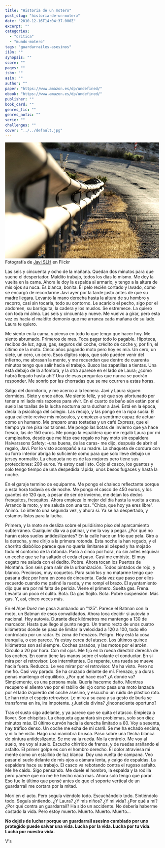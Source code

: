 ```yaml
---
title: "Historia de un motero"
post_slug: "historia-de-un-motero"
date: "2010-12-16T14:04:37.000Z"
excerpt: ""
categories: 
  - "critica"
  - "mundo-motero"
tags: "guardarrailes-asesinos"
i18n: ""
synopsis: ""
score: ""
pages: ""
isbn: ""
asin: ""
author: ""
paper: "https://www.amazon.es/dp/undefined/"
ebook: "https://www.amazon.es/dp/undefined/"
publisher: ""
book_card: ""
genres_fic: ""
genres_nofic: ""
serie: ""
challenges: ""
cover: "../../default.jpg"
---
```


[![](images/3827901182_25f95f5bd7.jpg)](http://www.flickr.com/photos/mofo_101/3827901182/)  
Fotografía de [Javi SLH](http://www.flickr.com/photos/mofo_101/) en Flickr

Las seis y cincuenta y ocho de la mañana. Quedan dos minutos para que suene el despertador. Maldito trabajo, todos los días lo mismo. Me doy la vuelta en la cama. Ahora le doy la espalda al armario, y tengo a la altura de mis ojos su nuca. Es blanca, bonita. El pelo recién cortado y lavado, como se encargó de recordarme Javi ayer por la tarde justo antes de que su madre llegara. Levanto la mano derecha hasta la altura de su hombro y recorro, casi sin tocarla, todo su contorno. Le acaricio el pecho, sigo por el abdomen, su barriguita, la cadera y los muslos. Se estremece. La quiero con toda mi alma. Las seis y cincuenta y nueve. Me vuelvo a girar, pero esta vez es hacia el maldito demonio que me arranca cada mañana de su lado. Laura te quiero.

Me siento en la cama, y pienso en todo lo que tengo que hacer hoy. Me siento abrumado. Primeros de mes. Toca pagar todo lo pagable. Hipoteca, recibos de luz, agua, gas, seguros del coche, crédito de coche y, por fin, el último de la moto. Cinco años pagando moto pero hoy es mía. Un cero, un siete, un cero, un cero. Esos dígitos rojos, que solo pueden venir del infierno, me abrasan la mente, y me recuerdan que dentro de cuarenta minutos tengo que salir hacia el trabajo. Busco las zapatillas a tientas. Una está debajo de la alfombra, y la otra aparece en el lado de Laura; ¿como habrá llegado hasta ahí? Una de esas preguntas que nunca se podrán responder. Me sonrío por las chorradas que se me ocurren a estas horas.

Salgo del dormitorio, y me acerco a la leonera. Javi y Laura siguen dormidos. Siete y once años. Me siento feliz, y sé que soy afortunado por tener a mi lado mis razones para vivir. En el cuarto de baño aún están por el suelo las toallas de la lucha nocturna para duchar a Javi. Está en la época, decía la psicóloga del colegio. Las recojo, y las pongo en la ropa sucia. El agua caliente revive mis músculos, y empiezo a sentirme capaz de actuar como un humano. Me preparo unas tostadas y un café Express, que el tiempo ya me pisa los talones. Me pongo las botas de invierno que ya hace fresco, las de 150 euros. Me pongo la espaldera que me regaló Laura por mi cumpleaños, desde que me hizo ese regalo no hay moto sin espaldera Halvarssons Safety; -una buena, de las caras- me dijo, después de abrir el regalo, Javi. Por lo visto acompañó a su madre. La chaqueta de cordura con su forro interior abriga lo suficiente como para que solo lleve debajo un jersey normalito. La chaqueta no es de las mejores pero tiene sus protecciones: 200 euros. Ya estoy casi listo. Cojo el casco, los guantes y solo tengo tiempo de una despedida rápida, unos besos fugaces y hasta la noche.

En el garaje termino de equiparme. Me pongo el chaleco reflectante porque a esta hora todavía es de noche. Me pongo el casco de 450 euros, y los guantes de 120 que, a pesar de ser de invierno, me dejan los dedos fresquitos, fresquitos. Ahora empieza lo mejor del día hasta la vuelta a casa. Arranco la moto, y me saluda con una tos. "Chica, que hoy ya eres libre". Ánimo. Lo intento una segunda vez, y ahora sí. Ya se ha despertado, y estamos listos para la lucha.

Primera, y la moto se desliza sobre el pulidísimo piso del aparcamiento subterráneo. Cualquier día va a patinar, y me la voy a pegar. ¿Por qué no harán estos suelos antideslizantes? En la calle hace un frío que pela. Giro a la derecha, y me dirijo a la primera rotonda. Esta noche la han regado, y el chorrito diabólico parece que no quería limitarse al césped y ha mojado todo el contorno de la rotonda. Paso a cinco por hora, no sin antes esquivar un coche que se ha saltado el ceda el paso. Casi me embiste. El muy cegato me saluda con el dedito. Pobre. Ahora tocan los Puertos de Montaña. Son seis para salir de la urbanización. Todos pintados de rojo, y blanco. Preciosos, muy coquetos. Para subirlos y no matarme tengo que pasar a diez por hora en zona de cincuenta. Cada vez que paso por ellos recuerdo cuando me patinó la rueda, y me rompí el brazo. El ayuntamiento dijo que era por mi falta de pericia. Viene el primero. Suelta gas. Frena. Levanta un poco el culito. Bota. Da gas flojito. Bota. Pobre suspensión. Más gas. Y, así, cinco veces más.

En el Alpe Duez me pasa zumbando un "125". Parece el Batman con la moto, un Batman de esos convalidados. Ahora toca decidir si autovía o nacional. Hoy autovía. Durante diez kilómetros me mantengo a 130 de marcador. Hasta que llego al punto negro. Un tramo recto de unos cuatro kilómetros donde se pasa de limitar la velocidad a 120 a 100, todo ello controlado por un radar. Es zona de frenazos. Peligro. Hoy está la cosa tranquila, o eso parece. Ya estoy cerca del atasco. Los últimos quince kilómetros son así siempre. Coches parados, y las motos por el arcén. Circulo a 20 por hora. Con mil ojos. Me fijo en la rueda directriz derecha de los coches. En como tiene las manos sobre el volante el conductor. En si mira por el retrovisor. Los intermitentes. De repente, una rueda se mueve hacia fuera. Reduzco. Le veo mirar por el retrovisor. Me ha visto. Pero no me fío. Casi voy parado. Se ha cruzado delante de mí. Frenazo, y a duras penas mantengo el equilibrio. ¿Por qué hace eso? ¿A dónde va? Simplemente, es una persona mala. Quería hacerme daño. Mientras recupero el aliento veo por el rabillo del ojo como pasa una moto lanzada por el lado izquierdo del coche asesino, y escucho un ruido de plástico roto. Le han roto el espejo retrovisor. Le miro a su cara y su gesto de burla se transforma en ira, ira impotente. ¿Justicia divina? ¿Inconsciente oportuno?

Tras el susto sigo adelante, y ya parece que se quita el atasco. Empieza a llover. Son chispitas. La chaqueta aguantará sin problemas, solo son diez minutos más. El último curvón hacía la derecha limitado a 80. Voy a sesenta, hay tráfico denso. Un coche me echa de mi carril. Se me ha echado encima, y ni lo he visto. Hago una maniobra brusca. Paso sobre una flecha blanca de pintura antideslizante. Se me va la rueda. No la controlo. Me voy al suelo, me voy al suelo. Escucho chirrido de frenos, y de ruedas arañando el asfalto. El primer golpe es con el hombro derecho. El dolor atraviesa mi mente como un estallido de luz blanca. Doy una vuelta de campana. Veo pasar el suelo delante de mis ojos a cámara lenta, y caigo de espaldas. La espaldera hace su trabajo. El casco va rebotando contra el rugoso asfalto. Me he caído. Sigo pensando. Me duele el hombro, la espalda y la rodilla pero parece que no me he hecho nada mas. Ahora solo tengo que parar. Eso fue lo último que pensé antes de que el soporte vertical de un guardarrail me cortara por la mitad.

Morí en el acto. Pero seguía viéndolo todo. Escuchándolo todo. Sintiéndolo todo. Seguía sintiendo. ¿Y Laura? ¿Y mis niños? ¿Y mi vida? ¿Por qué a mí? ¿Por qué contra un guardarrail? Ha sido un accidente. No debería haberme costado la vida. Pero estoy muerto. Muerto. Muerto. Muerto...

**No dejéis de luchar porque un guardarrail asesino cambiado por uno protegido puede salvar una vida. Lucha por la vida. Lucha por tu vida. Lucha por nuestra vida.**

V's
